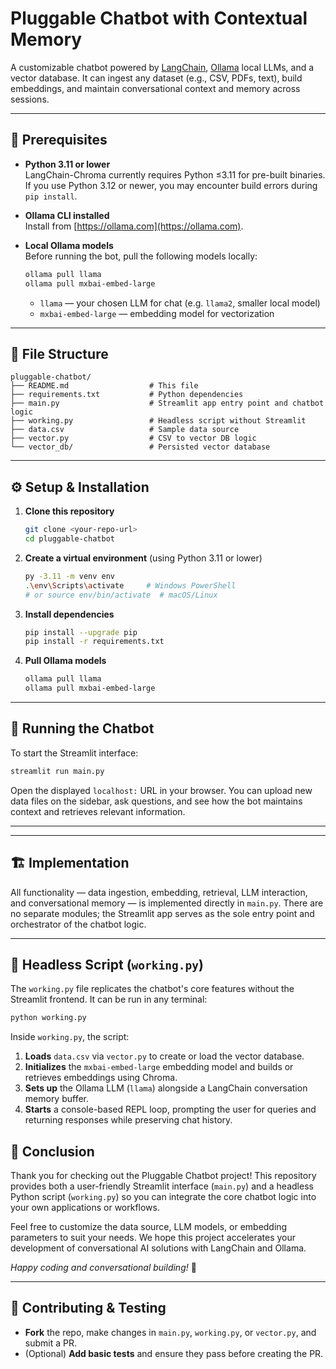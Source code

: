 # Pluggable Chatbot with Contextual Memory

A customizable chatbot powered by [LangChain](https://github.com/langchain-ai/langchain), [Ollama](https://github.com/jmorganca/ollama) local LLMs, and a vector database. It can ingest any dataset (e.g., CSV, PDFs, text), build embeddings, and maintain conversational context and memory across sessions.

---

## 🔧 Prerequisites

- **Python 3.11 or lower**\
  LangChain-Chroma currently requires Python ≤3.11 for pre-built binaries. If you use Python 3.12 or newer, you may encounter build errors during `pip install`.

- **Ollama CLI installed**\
  Install from [https://ollama.com](https://ollama.com).

- **Local Ollama models**\
  Before running the bot, pull the following models locally:

  ```bash
  ollama pull llama
  ollama pull mxbai-embed-large
  ```

  - `llama` — your chosen LLM for chat (e.g. `llama2`, smaller local model)
  - `mxbai-embed-large` — embedding model for vectorization

---

## 📁 File Structure

```
pluggable-chatbot/
├── README.md                  # This file
├── requirements.txt           # Python dependencies
├── main.py                    # Streamlit app entry point and chatbot logic
├── working.py                 # Headless script without Streamlit
├── data.csv                   # Sample data source
├── vector.py                  # CSV to vector DB logic
└── vector_db/                 # Persisted vector database
```

---

## ⚙️ Setup & Installation

1. **Clone this repository**

   ```bash
   git clone <your-repo-url>
   cd pluggable-chatbot
   ```

2. **Create a virtual environment** (using Python 3.11 or lower)

   ```bash
   py -3.11 -m venv env
   .\env\Scripts\activate     # Windows PowerShell
   # or source env/bin/activate  # macOS/Linux
   ```

3. **Install dependencies**

   ```bash
   pip install --upgrade pip
   pip install -r requirements.txt
   ```

4. **Pull Ollama models**

   ```bash
   ollama pull llama
   ollama pull mxbai-embed-large
   ```

---

## 🚀 Running the Chatbot

To start the Streamlit interface:

```bash
streamlit run main.py
```

Open the displayed `localhost:` URL in your browser. You can upload new data files on the sidebar, ask questions, and see how the bot maintains context and retrieves relevant information.

---

---

## 🏗️ Implementation

All functionality — data ingestion, embedding, retrieval, LLM interaction, and conversational memory — is implemented directly in `main.py`. There are no separate modules; the Streamlit app serves as the sole entry point and orchestrator of the chatbot logic.

---

## 📝 Headless Script (`working.py`)

The `working.py` file replicates the chatbot's core features without the Streamlit frontend. It can be run in any terminal:

```bash
python working.py
```

Inside `working.py`, the script:

1. **Loads** `data.csv` via `vector.py` to create or load the vector database.
2. **Initializes** the `mxbai-embed-large` embedding model and builds or retrieves embeddings using Chroma.
3. **Sets up** the Ollama LLM (`llama`) alongside a LangChain conversation memory buffer.
4. **Starts** a console-based REPL loop, prompting the user for queries and returning responses while preserving chat history.

## 🙏 Conclusion

Thank you for checking out the Pluggable Chatbot project! This repository provides both a user-friendly Streamlit interface (`main.py`) and a headless Python script (`working.py`) so you can integrate the core chatbot logic into your own applications or workflows.

Feel free to customize the data source, LLM models, or embedding parameters to suit your needs. We hope this project accelerates your development of conversational AI solutions with LangChain and Ollama.

*Happy coding and conversational building!* 🎉

---

## 🤝 Contributing & Testing

- **Fork** the repo, make changes in `main.py`, `working.py`, or `vector.py`, and submit a PR.
- (Optional) **Add basic tests** and ensure they pass before creating the PR. 